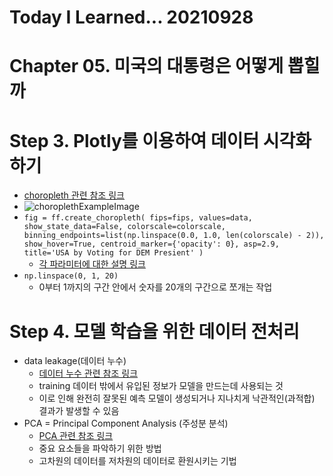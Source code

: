 # Today I Learned... 20210928

# Chapter 05. 미국의 대통령은 어떻게 뽑힐까

# Step 3. Plotly를 이용하여 데이터 시각화하기
- [choropleth 관련 참조 링크](https://plotly.com/python/county-choropleth/#the-entire-usa)
- ![choroplethExampleImage](https://en.wikipedia.org/wiki/File:Australian_Census_2011_demographic_map_-_Australia_by_SLA_-_BCP_field_2715_Christianity_Anglican_Persons.svg)
- `fig = ff.create_choropleth(
    fips=fips, values=data,
    show_state_data=False,
    colorscale=colorscale,
    binning_endpoints=list(np.linspace(0.0, 1.0, len(colorscale) - 2)),
    show_hover=True, centroid_marker={'opacity': 0},
    asp=2.9, title='USA by Voting for DEM Presient'
)`
    - [각 파라미터에 대한 설명 링크](https://plotly.com/python-api-reference/generated/plotly.figure_factory.create_choropleth.html)
- `np.linspace(0, 1, 20)`
    - 0부터 1까지의 구간 안에서 숫자를 20개의 구간으로 쪼개는 작업

# Step 4. 모델 학습을 위한 데이터 전처리
- data leakage(데이터 누수)
    - [데이터 누수 관련 참조 링크](https://m.blog.naver.com/PostView.naver?isHttpsRedirect=true&blogId=tjdudwo93&logNo=221085844907)
    - training 데이터 밖에서 유입된 정보가 모델을 만드는데 사용되는 것
    - 이로 인해 완전히 잘못된 예측 모델이 생성되거나 지나치게 낙관적인(과적합) 결과가 발생할 수 있음
- PCA = Principal Component Analysis (주성분 분석)
    - [PCA 관련 참조 링크](https://ko.wikipedia.org/wiki/%EC%A3%BC%EC%84%B1%EB%B6%84_%EB%B6%84%EC%84%9D)
    - 중요 요소들을 파악하기 위한 방법
    - 고차원의 데이터를 저차원의 데이터로 환원시키는 기법

